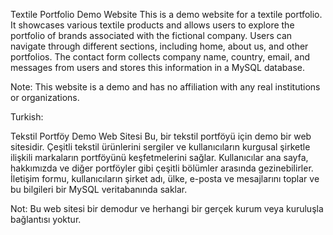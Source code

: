 Textile Portfolio Demo Website
This is a demo website for a textile portfolio. It showcases various textile products and allows users to explore the portfolio of brands associated with the fictional company. Users can navigate through different sections, including home, about us, and other portfolios. The contact form collects company name, country, email, and messages from users and stores this information in a MySQL database.

Note: This website is a demo and has no affiliation with any real institutions or organizations.

Turkish:

Tekstil Portföy Demo Web Sitesi
Bu, bir tekstil portföyü için demo bir web sitesidir. Çeşitli tekstil ürünlerini sergiler ve kullanıcıların kurgusal şirketle ilişkili markaların portföyünü keşfetmelerini sağlar. Kullanıcılar ana sayfa, hakkımızda ve diğer portföyler gibi çeşitli bölümler arasında gezinebilirler. İletişim formu, kullanıcıların şirket adı, ülke, e-posta ve mesajlarını toplar ve bu bilgileri bir MySQL veritabanında saklar.

Not: Bu web sitesi bir demodur ve herhangi bir gerçek kurum veya kuruluşla bağlantısı yoktur.
